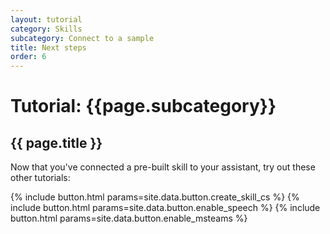 ```yaml
---
layout: tutorial
category: Skills
subcategory: Connect to a sample
title: Next steps
order: 6
---
```


# Tutorial: {{page.subcategory}} 

## {{ page.title }}

Now that you've connected a pre-built skill to your assistant, try out these other tutorials:

<div class="card-deck">
    {% include button.html params=site.data.button.create_skill_cs %}
    {% include button.html params=site.data.button.enable_speech %}
    {% include button.html params=site.data.button.enable_msteams %}
</div>